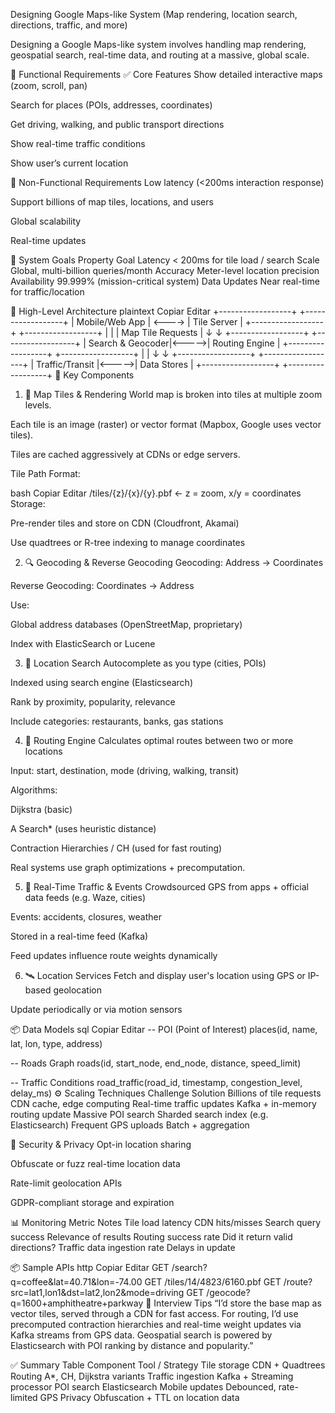 Designing Google Maps-like System
(Map rendering, location search, directions, traffic, and more)

Designing a Google Maps-like system involves handling map rendering, geospatial search, real-time data, and routing at a massive, global scale.

🧾 Functional Requirements
✅ Core Features
Show detailed interactive maps (zoom, scroll, pan)

Search for places (POIs, addresses, coordinates)

Get driving, walking, and public transport directions

Show real-time traffic conditions

Show user’s current location

🚫 Non-Functional Requirements
Low latency (<200ms interaction response)

Support billions of map tiles, locations, and users

Global scalability

Real-time updates

🎯 System Goals
Property	Goal
Latency	< 200ms for tile load / search
Scale	Global, multi-billion queries/month
Accuracy	Meter-level location precision
Availability	99.999% (mission-critical system)
Data Updates	Near real-time for traffic/location

🧠 High-Level Architecture
plaintext
Copiar
Editar
+------------------+        +------------------+
|  Mobile/Web App  | <----> |  Tile Server     |
+------------------+        +------------------+
       |                          |
       |   Map Tile Requests      |
       ↓                          ↓
+------------------+        +------------------+
|  Search & Geocoder|<----->|  Routing Engine  |
+------------------+        +------------------+
       |                          |
       ↓                          ↓
+------------------+        +------------------+
|  Traffic/Transit  |<----->|  Data Stores     |
+------------------+        +------------------+
🧩 Key Components
1. 🧱 Map Tiles & Rendering
World map is broken into tiles at multiple zoom levels.

Each tile is an image (raster) or vector format (Mapbox, Google uses vector tiles).

Tiles are cached aggressively at CDNs or edge servers.

Tile Path Format:

bash
Copiar
Editar
/tiles/{z}/{x}/{y}.pbf  ← z = zoom, x/y = coordinates
Storage:

Pre-render tiles and store on CDN (Cloudfront, Akamai)

Use quadtrees or R-tree indexing to manage coordinates

2. 🔍 Geocoding & Reverse Geocoding
Geocoding: Address → Coordinates

Reverse Geocoding: Coordinates → Address

Use:

Global address databases (OpenStreetMap, proprietary)

Index with ElasticSearch or Lucene

3. 📍 Location Search
Autocomplete as you type (cities, POIs)

Indexed using search engine (Elasticsearch)

Rank by proximity, popularity, relevance

Include categories: restaurants, banks, gas stations

4. 🧭 Routing Engine
Calculates optimal routes between two or more locations

Input: start, destination, mode (driving, walking, transit)

Algorithms:

Dijkstra (basic)

A Search* (uses heuristic distance)

Contraction Hierarchies / CH (used for fast routing)

Real systems use graph optimizations + precomputation.

5. 🚦 Real-Time Traffic & Events
Crowdsourced GPS from apps + official data feeds (e.g. Waze, cities)

Events: accidents, closures, weather

Stored in a real-time feed (Kafka)

Feed updates influence route weights dynamically

6. 🛰️ Location Services
Fetch and display user's location using GPS or IP-based geolocation

Update periodically or via motion sensors

📦 Data Models
sql
Copiar
Editar
-- POI (Point of Interest)
places(id, name, lat, lon, type, address)

-- Roads Graph
roads(id, start_node, end_node, distance, speed_limit)

-- Traffic Conditions
road_traffic(road_id, timestamp, congestion_level, delay_ms)
⚙️ Scaling Techniques
Challenge	Solution
Billions of tile requests	CDN cache, edge computing
Real-time traffic updates	Kafka + in-memory routing update
Massive POI search	Sharded search index (e.g. Elasticsearch)
Frequent GPS uploads	Batch + aggregation

🔐 Security & Privacy
Opt-in location sharing

Obfuscate or fuzz real-time location data

Rate-limit geolocation APIs

GDPR-compliant storage and expiration

📊 Monitoring
Metric	Notes
Tile load latency	CDN hits/misses
Search query success	Relevance of results
Routing success rate	Did it return valid directions?
Traffic data ingestion rate	Delays in update

📦 Sample APIs
http
Copiar
Editar
GET /search?q=coffee&lat=40.71&lon=-74.00
GET /tiles/14/4823/6160.pbf
GET /route?src=lat1,lon1&dst=lat2,lon2&mode=driving
GET /geocode?q=1600+amphitheatre+parkway
🧠 Interview Tips
“I’d store the base map as vector tiles, served through a CDN for fast access. For routing, I’d use precomputed contraction hierarchies and real-time weight updates via Kafka streams from GPS data. Geospatial search is powered by Elasticsearch with POI ranking by distance and popularity.”

✅ Summary Table
Component	Tool / Strategy
Tile storage	CDN + Quadtrees
Routing	A*, CH, Dijkstra variants
Traffic ingestion	Kafka + Streaming processor
POI search	Elasticsearch
Mobile updates	Debounced, rate-limited GPS
Privacy	Obfuscation + TTL on location data